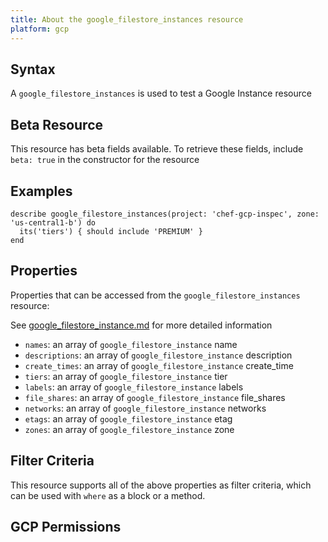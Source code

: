 ```yaml
---
title: About the google_filestore_instances resource
platform: gcp
---
```


## Syntax
A `google_filestore_instances` is used to test a Google Instance resource


## Beta Resource
This resource has beta fields available. To retrieve these fields, include `beta: true` in the constructor for the resource

## Examples
```
describe google_filestore_instances(project: 'chef-gcp-inspec', zone: 'us-central1-b') do
  its('tiers') { should include 'PREMIUM' }
end
```

## Properties
Properties that can be accessed from the `google_filestore_instances` resource:

See [google_filestore_instance.md](google_filestore_instance.md) for more detailed information
  * `names`: an array of `google_filestore_instance` name
  * `descriptions`: an array of `google_filestore_instance` description
  * `create_times`: an array of `google_filestore_instance` create_time
  * `tiers`: an array of `google_filestore_instance` tier
  * `labels`: an array of `google_filestore_instance` labels
  * `file_shares`: an array of `google_filestore_instance` file_shares
  * `networks`: an array of `google_filestore_instance` networks
  * `etags`: an array of `google_filestore_instance` etag
  * `zones`: an array of `google_filestore_instance` zone

## Filter Criteria
This resource supports all of the above properties as filter criteria, which can be used
with `where` as a block or a method.

## GCP Permissions
